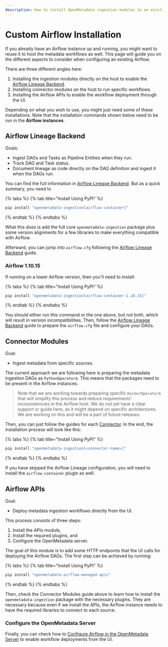 ```yaml
---
description: How to install OpenMetadata ingestion modules to an existing Airflow host.
---
```


# Custom Airflow Installation

If you already have an Airflow instance up and running, you might want to reuse it to host the metadata workflows as well. This page will guide you on the different aspects to consider when configuring an existing Airflow.

There are three different angles here:

1. Installing the ingestion modules directly on the host to enable the [Airflow Lineage Backend](airflow-lineage.md).
2. Installing connector modules on the host to run specific workflows.
3. Installing the Airflow APIs to enable the workflow deployment through the UI.

Depending on what you wish to use, you might just need some of these installations. Note that the installation commands shown below need to be run in the **Airflow instances**.

## Airflow Lineage Backend

Goals:

* Ingest DAGs and Tasks as Pipeline Entities when they run.
* Track DAG and Task status.
* Document lineage as code directly on the DAG definition and ingest it when the DAGs run.

You can find the full information in [Airflow Lineage Backend](airflow-lineage.md). But as a quick summary, you need to

{% tabs %}
{% tab title="Install Using PyPI" %}
```bash
pip install "openmetadata-ingestion[airflow-container]"
```
{% endtab %}
{% endtabs %}

What this does is add the full core `openmetadata-ingestion` package plus some version alignments for a few libraries to make everything compatible with Airflow.

Afterward, you can jump into `airflow.cfg` following the [Airflow Lineage Backend](airflow-lineage.md) guide.

### Airflow 1.10.15

If running on a lower Airflow version, then you'll need to install:

{% tabs %}
{% tab title="Install Using PyPI" %}
```bash
pip install "openmetadata-ingestion[airflow-container-1.10.15]"
```
{% endtab %}
{% endtabs %}

You should either run this command or the one above, but not both, which will result in version incompatibilities. Then, follow the [Airflow Lineage Backend](airflow-lineage.md) guide to prepare the `airflow.cfg` file and configure your DAGs.

## Connector Modules

Goal:

* Ingest metadata from specific sources.

The current approach we are following here is preparing the metadata ingestion DAGs as `PythonOperator`s. This means that the packages need to be present in the Airflow instances.

> Note that we are working towards preparing specific `DockerOperator`s that will simplify this process and reduce requirements' inconsistencies in the Airflow host. We do not yet have a clear support or guide here, as it might depend on specific architectures. We are working on this and will be a part of future releases.

Then, you can just follow the guides for each [Connector](../connectors/). In the end, the installation process will look like this:

{% tabs %}
{% tab title="Install Using PyPI" %}
```bash
pip install "openmetadata-ingestion[<connector-name>]"
```
{% endtab %}
{% endtabs %}

If you have skipped the Airflow Lineage configuration, you will need to install the `airflow-container` plugin as well.

## Airflow APIs

Goal:

* Deploy metadata ingestion workflows directly from the UI.

This process consists of three steps:

1. Install the APIs module,
2. Install the required plugins, and
3. Configure the OpenMetadata server.

The goal of this module is to add some HTTP endpoints that the UI calls for deploying the Airflow DAGs. The first step can be achieved by running:

{% tabs %}
{% tab title="Install Using PyPI" %}
```bash
pip install "openmetadata-airflow-managed-apis"
```
{% endtab %}
{% endtabs %}

Then, check the Connector Modules guide above to learn how to install the `openmetadata-ingestion` package with the necessary plugins. They are necessary because even if we install the APIs, the Airflow instance needs to have the required libraries to connect to each source.

### Configure the OpenMetadata Server

Finally, you can check how to [Configure Airflow in the OpenMetadata Server](configure-airflow-in-the-openmetadata-server.md) to enable workflow deployments from the UI.
